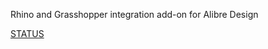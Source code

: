 Rhino and Grasshopper integration add-on for Alibre Design

[STATUS](https://github.com/stephensmitchell/alibre-gh-addon/discussions/categories/show-and-tell)
